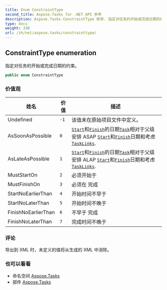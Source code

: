 ```yaml
---
title: Enum ConstraintType
second_title: Aspose.Tasks for .NET API 参考
description: Aspose.Tasks.ConstraintType 枚举. 指定对任务的开始或完成日期的约束
type: docs
weight: 330
url: /zh/net/aspose.tasks/constrainttype/
---
```

## ConstraintType enumeration

指定对任务的开始或完成日期的约束。

```csharp
public enum ConstraintType
```

### 价值观

| 姓名 | 价值 | 描述 |
| --- | --- | --- |
| Undefined | `-1` | 该值未在原始项目文件中定义。 |
| AsSoonAsPossible | `0` | [`Start`](../tsk/start/)和[`Finish`](../tsk/finish/)的日期[`Task`](../task/)相对于父级安排 ASAP [`Start`](../tsk/start/)和[`Finish`](../tsk/finish/)日期和考虑[`TaskLinks`](../project/tasklinks/). |
| AsLateAsPossible | `1` | [`Start`](../tsk/start/)和[`Finish`](../tsk/finish/)的日期[`Task`](../task/)相对于父级安排 ALAP [`Start`](../tsk/start/)和[`Finish`](../tsk/finish/)日期和考虑[`TaskLinks`](../project/tasklinks/). |
| MustStartOn | `2` | 必须开始于 |
| MustFinishOn | `3` | 必须在 完成 |
| StartNoEarlierThan | `4` | 开始时间不早于 |
| StartNoLaterThan | `5` | 开始时间不晚于 |
| FinishNoEarlierThan | `6` | 不早于 完成 |
| FinishNoLaterThan | `7` | 完成时间不晚于 |

### 评论

导出到 XML 时，未定义的值将从生成的 XML 中消除。

### 也可以看看

* 命名空间 [Aspose.Tasks](../../aspose.tasks/)
* 部件 [Aspose.Tasks](../../)


